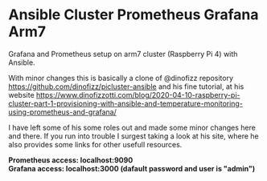
<h1>Ansible Cluster Prometheus Grafana Arm7</h1>

Grafana and Prometheus setup on arm7 cluster (Raspberry Pi 4) with Ansible.

With minor changes this is basically a clone of @dinofizz repository https://github.com/dinofizz/picluster-ansible and his fine tutorial, at his website https://www.dinofizzotti.com/blog/2020-04-10-raspberry-pi-cluster-part-1-provisioning-with-ansible-and-temperature-monitoring-using-prometheus-and-grafana/

I have left some of his some roles out and made some minor changes here and there. If you run into trouble I surgest taking a look at his site, where he also provides some links for other usefull resources.

<b>
Prometheus access: localhost:9090 <br>
Grafana access: localhost:3000 (dafault password and user is "admin")
</b>
